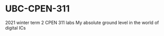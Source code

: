 # UBC-CPEN-311
 2021 winter term 2 CPEN 311 labs 
 My absolute ground level in the world of digital ICs
